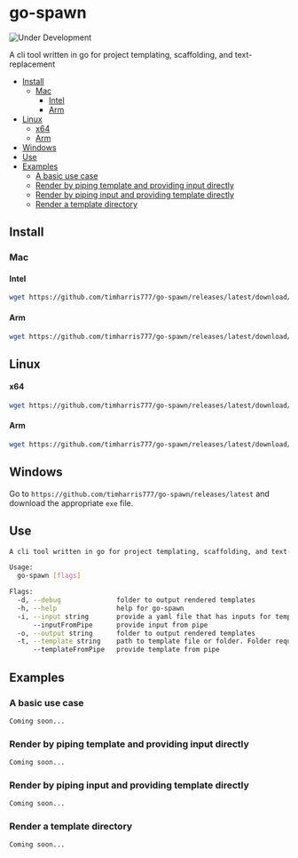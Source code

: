 # go-spawn <!-- omit from toc -->

![Under Development](https://img.shields.io/badge/Under%20Development-gray?style=flat)

A cli tool written in go for project templating, scaffolding, and text-replacement
* [Install](#install)
  * [Mac](#mac)
    * [Intel](#intel)
    * [Arm](#arm)
* [Linux](#linux)
    * [x64](#x64)
    * [Arm](#arm-1)
* [Windows](#windows)
* [Use](#use)
* [Examples](#examples)
  * [A basic use case](#a-basic-use-case)
  * [Render by piping template and providing input directly](#render-by-piping-template-and-providing-input-directly)
  * [Render by piping input and providing template directly](#render-by-piping-input-and-providing-template-directly)
  * [Render a template directory](#render-a-template-directory)

## Install

### Mac

#### Intel
```sh
wget https://github.com/timharris777/go-spawn/releases/latest/download/go-spawn-darwin-amd64 -O /usr/local/bin/go-spawn && chmod +x /usr/local/bin/go-spawn
```
#### Arm
```sh
wget https://github.com/timharris777/go-spawn/releases/latest/download/go-spawn-darwin-arm64 -O /usr/local/bin/go-spawn && chmod +x /usr/local/bin/go-spawn
```

## Linux

#### x64
```sh
wget https://github.com/timharris777/go-spawn/releases/latest/download/go-spawn-linux-amd64 -O /usr/local/bin/go-spawn && chmod +x /usr/local/bin/go-spawn
```
#### Arm
```sh
wget https://github.com/timharris777/go-spawn/releases/latest/download/go-spawn-linux-arm64 -O /usr/local/bin/go-spawn && chmod +x /usr/local/bin/go-spawn
```

## Windows

Go to `https://github.com/timharris777/go-spawn/releases/latest` and download the appropriate `exe` file.

## Use

```sh
A cli tool written in go for project templating, scaffolding, and text-replacement

Usage:
  go-spawn [flags]

Flags:
  -d, --debug              folder to output rendered templates
  -h, --help               help for go-spawn
  -i, --input string       provide a yaml file that has inputs for templating
      --inputFromPipe      provide input from pipe
  -o, --output string      folder to output rendered templates
  -t, --template string    path to template file or folder. Folder requires --output option
      --templateFromPipe   provide template from pipe
```

## Examples

### A basic use case
```sh
Coming soon...
```
### Render by piping template and providing input directly
```sh
Coming soon...
```
### Render by piping input and providing template directly
```sh
Coming soon...
```
### Render a template directory
```sh
Coming soon...
```
